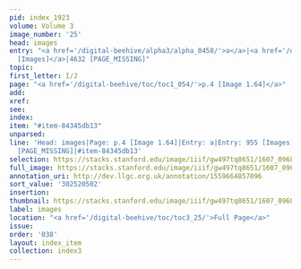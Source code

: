 ```yaml
---
pid: index_1923
volume: Volume 3
image_number: '25'
head: images
entry: "<a href='/digital-beehive/alpha3/alpha_0458/'>a</a>|<a href='/digital-beehive/num4/num_1274/'>955
  [Images]</a>|4632 [PAGE_MISSING]"
topic:
first_letter: I/J
page: "<a href='/digital-beehive/toc/toc1_054/'>p.4 [Image 1.64]</a>"
add:
xref:
see:
index:
item: "#item-84345db13"
unparsed:
line: 'Head: images|Page: p.4 [Image 1.64]|Entry: a|Entry: 955 [Images]|Entry: 4632
  [PAGE_MISSING]|#item-84345db13'
selection: https://stacks.stanford.edu/image/iiif/gw497tq8651/1607_0968/875,502,663,141/full/0/default.jpg
full_image: https://stacks.stanford.edu/image/iiif/gw497tq8651/1607_0968/full/full/0/default.jpg
annotation_uri: http://dev.llgc.org.uk/annotation/1559664857096
sort_value: '302520502'
insertion:
thumbnail: https://stacks.stanford.edu/image/iiif/gw497tq8651/1607_0968/875,502,663,141/150,/0/default.jpg
label: images
location: "<a href='/digital-beehive/toc/toc3_25/'>Full Page</a>"
issue:
order: '038'
layout: index_item
collection: index3
---
```

